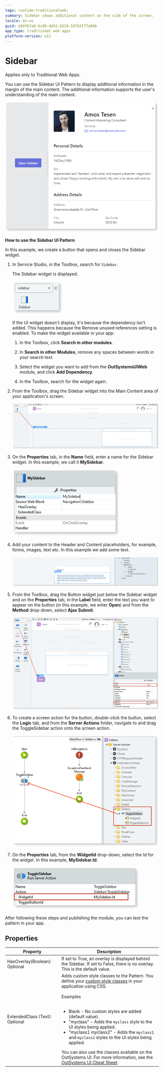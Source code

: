 ```yaml
---
tags: runtime-traditionalweb; 
summary: Sidebar shows additional content on the side of the screen.
locale: en-us
guid: e04f67a0-6c80-4d32-b519-55fb5ff7a04b
app_type: traditional web apps
platform-version: o11
---
```


# Sidebar

<div class="info" markdown="1">

Applies only to Traditional Web Apps.

</div>

You can use the Sidebar UI Pattern to display additional information in the margin of the main content. The additional information supports the user's understanding of the main content.

![](<images/sidebar-4.png>)

**How to use the Sidebar UI Pattern**

In this example, we create a button that opens and closes the Sidebar widget.

1. In Service Studio, in the Toolbox, search for `Sidebar`. 

    The Sidebar widget is displayed.

    ![](<images/sidebar-5-ss.png>)

    If the UI widget doesn't display, it's because the dependency isn't added. This happens because the Remove unused references setting is enabled. To make the widget available in your app:

    1. In the Toolbox, click **Search in other modules**.

    1. In **Search in other Modules**, remove any spaces between words in your search text.
    
    1. Select the widget you want to add from the **OutSystemsUIWeb** module, and click **Add Dependency**. 
    
    1. In the Toolbox, search for the widget again.

1. From the Toolbox, drag the Sidebar widget into the Main Content area of your application's screen.

    ![](<images/sidebar-6-ss.png>)

1. On the **Properties** tab, in the **Name** field, enter a name for the Sidebar widget. In this example, we call it **MySidebar**.

    ![](<images/sidebar-9-ss.png>)

1. Add your content to the Header and Content placeholders, for example, forms, images, text etc. In this example we add some text. 
   
    ![](<images/sidebar-8-ss.png>)

1. From the Toolbox, drag the Button widget just below the Sidebar widget and on the **Properties** tab, in the **Label** field, enter the text you want to appear on the button (in this example, we enter **Open**) and from the **Method** drop-down, select **Ajax Submit**.

    ![](<images/sidebar-7-ss.png>)

1. To create a screen action for the button, double-click the button, select the **Logic** tab, and from the **Server Actions** folder, navigate to and drag the ToggleSidebar action onto the screen action.

    ![](<images/sidebar-10-ss.png>)

1. On the **Properties** tab, from the **WidgetId** drop-down, select the Id for the widget. In this example, **MySidebar.Id**.

    ![](<images/sidebar-11-ss.png>)

After following these steps and publishing the module, you can test the pattern in your app. 

## Properties

| **Property**                   | **Description**                                                                                                                                                                                                                                                                                                                                                                                                                                                                                                                                                                                                                    |
|--------------------------------|------------------------------------------------------------------------------------------------------------------------------------------------------------------------------------------------------------------------------------------------------------------------------------------------------------------------------------------------------------------------------------------------------------------------------------------------------------------------------------------------------------------------------------------------------------------------------------------------------------------------------------|
| HasOverlay(Boolean): Optional  | If set to True, an overlay is displayed behind the Sidebar. If set to False, there is no overlay. This is the default value.                                                                                                                                                                                                                                                                                                                                                                                                                                                                                                       |
| ExtendedClass (Text): Optional | Adds custom style classes to the Pattern. You define your [custom style classes](../../../look-feel/css.md) in your application using CSS.<br/><br/>Examples<br/><br/> <ul><li>Blank - No custom styles are added (default value).</li><li>"myclass" - Adds the ``myclass`` style to the UI styles being applied.</li><li>"myclass1 myclass2" - Adds the ``myclass1`` and ``myclass2`` styles to the UI styles being applied.</li></ul>You can also use the classes available on the OutSystems UI. For more information, see the [OutSystems UI Cheat Sheet](https://outsystemsui.outsystems.com/OutSystemsUIWebsite/CheatSheet). |
